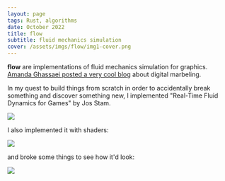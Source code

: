 ```yaml
---
layout: page
tags: Rust, algorithms
date: October 2022
title: flow
subtitle: fluid mechanics simulation
cover: /assets/imgs/flow/img1-cover.png
---
```


**flow** are implementations of fluid mechanics simulation for graphics. [Amanda Ghassaei posted a very cool blog](https://blog.amandaghassaei.com/2022/10/25/digital-marbling/) about digital marbeling.

In my quest to build things from scratch in order to accidentally break something and discover something new, 
I implemented "Real-Time Fluid Dynamics for Games" by Jos Stam.

<img class="fullwidth" src="/assets/imgs/flow/img1.png">

I also implemented it with shaders:

<img class="fullwidth" src="/assets/imgs/flow/img2.png">

and broke some things to see how it'd look:

<img class="fullwidth" src="/assets/imgs/flow/img3.png">
